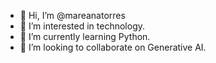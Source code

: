 - 👋 Hi, I’m @mareanatorres
- 👀 I’m interested in technology.
- 🌱 I’m currently learning Python.
- 💞️ I’m looking to collaborate on Generative AI.

<!---
mareanatorres/mareanatorres is a ✨ special ✨ repository because its `README.md` (this file) appears on your GitHub profile.
You can click the Preview link to take a look at your changes.
--->
